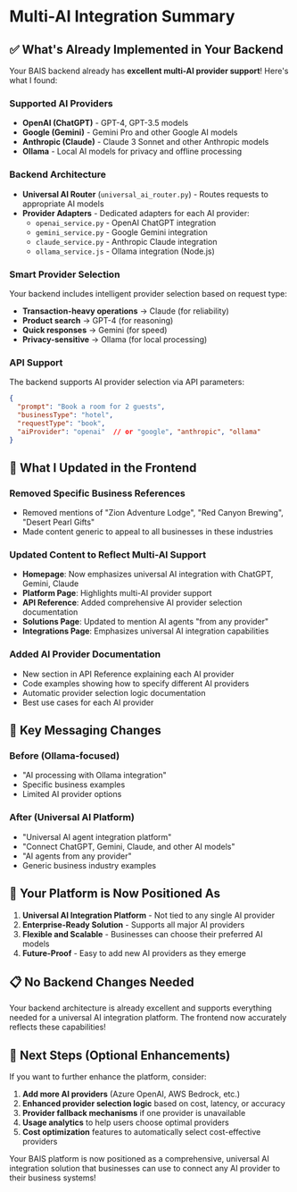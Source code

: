 # Multi-AI Integration Summary

## ✅ What's Already Implemented in Your Backend

Your BAIS backend already has **excellent multi-AI provider support**! Here's what I found:

### Supported AI Providers
- **OpenAI (ChatGPT)** - GPT-4, GPT-3.5 models
- **Google (Gemini)** - Gemini Pro and other Google AI models  
- **Anthropic (Claude)** - Claude 3 Sonnet and other Anthropic models
- **Ollama** - Local AI models for privacy and offline processing

### Backend Architecture
- **Universal AI Router** (`universal_ai_router.py`) - Routes requests to appropriate AI models
- **Provider Adapters** - Dedicated adapters for each AI provider:
  - `openai_service.py` - OpenAI ChatGPT integration
  - `gemini_service.py` - Google Gemini integration  
  - `claude_service.py` - Anthropic Claude integration
  - `ollama_service.js` - Ollama integration (Node.js)

### Smart Provider Selection
Your backend includes intelligent provider selection based on request type:
- **Transaction-heavy operations** → Claude (for reliability)
- **Product search** → GPT-4 (for reasoning)
- **Quick responses** → Gemini (for speed)
- **Privacy-sensitive** → Ollama (for local processing)

### API Support
The backend supports AI provider selection via API parameters:
```json
{
  "prompt": "Book a room for 2 guests",
  "businessType": "hotel", 
  "requestType": "book",
  "aiProvider": "openai"  // or "google", "anthropic", "ollama"
}
```

## 🔄 What I Updated in the Frontend

### Removed Specific Business References
- Removed mentions of "Zion Adventure Lodge", "Red Canyon Brewing", "Desert Pearl Gifts"
- Made content generic to appeal to all businesses in these industries

### Updated Content to Reflect Multi-AI Support
- **Homepage**: Now emphasizes universal AI integration with ChatGPT, Gemini, Claude
- **Platform Page**: Highlights multi-AI provider support
- **API Reference**: Added comprehensive AI provider selection documentation
- **Solutions Page**: Updated to mention AI agents "from any provider"
- **Integrations Page**: Emphasizes universal AI integration capabilities

### Added AI Provider Documentation
- New section in API Reference explaining each AI provider
- Code examples showing how to specify different AI providers
- Automatic provider selection logic documentation
- Best use cases for each AI provider

## 🎯 Key Messaging Changes

### Before (Ollama-focused)
- "AI processing with Ollama integration"
- Specific business examples
- Limited AI provider options

### After (Universal AI Platform)
- "Universal AI agent integration platform"
- "Connect ChatGPT, Gemini, Claude, and other AI models"
- "AI agents from any provider"
- Generic business industry examples

## 🚀 Your Platform is Now Positioned As

1. **Universal AI Integration Platform** - Not tied to any single AI provider
2. **Enterprise-Ready Solution** - Supports all major AI providers
3. **Flexible and Scalable** - Businesses can choose their preferred AI models
4. **Future-Proof** - Easy to add new AI providers as they emerge

## 📋 No Backend Changes Needed

Your backend architecture is already excellent and supports everything needed for a universal AI integration platform. The frontend now accurately reflects these capabilities!

## 🎯 Next Steps (Optional Enhancements)

If you want to further enhance the platform, consider:

1. **Add more AI providers** (Azure OpenAI, AWS Bedrock, etc.)
2. **Enhanced provider selection logic** based on cost, latency, or accuracy
3. **Provider fallback mechanisms** if one provider is unavailable
4. **Usage analytics** to help users choose optimal providers
5. **Cost optimization** features to automatically select cost-effective providers

Your BAIS platform is now positioned as a comprehensive, universal AI integration solution that businesses can use to connect any AI provider to their business systems!
